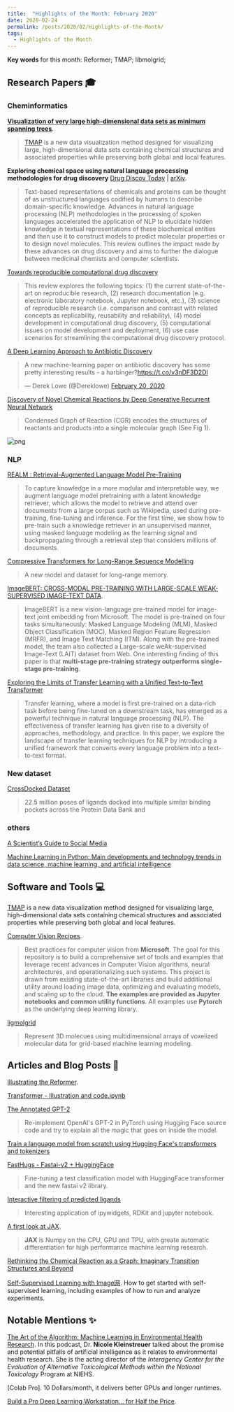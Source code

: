 ```yaml
---
title:  "Highlights of the Month: February 2020"
date: 2020-02-24
permalink: /posts/2020/02/Highlights-of-the-Month/
tags:
  - Highlights of the Month
---
```


**Key words** for this month: Reformer; TMAP; libmolgrid;

## Research Papers 🎓

### Cheminformatics
**[Visualization of very large high-dimensional data sets as minimum spanning trees](https://jcheminf.biomedcentral.com/articles/10.1186/s13321-020-0416-x)**. 
> [TMAP](http://tmap.gdb.tools/) is a new data visualization method designed for visualizing large, high-dimensional data sets containing chemical structures and associated properties while preserving both global and local features.

**Exploring chemical space using natural language processing methodologies for drug discovery** [Drug Discov Today](https://www.sciencedirect.com/science/article/pii/S1359644620300465?via%3Dihub) | [arXiv](https://arxiv.org/abs/2002.06053). 
> Text-based representations of chemicals and proteins can be thought of as unstructured languages codified by humans to describe domain-specific knowledge. Advances in natural language processing (NLP) methodologies in the processing of spoken languages accelerated the application of NLP to elucidate hidden knowledge in textual representations of these biochemical entities and then use it to construct models to predict molecular properties or to design novel molecules. This review outlines the impact made by these advances on drug discovery and aims to further the dialogue between medicinal chemists and computer scientists.

[Towards reproducible computational drug discovery](https://jcheminf.biomedcentral.com/articles/10.1186/s13321-020-0408-x)
> This review explores the following topics: (1) the current state-of-the-art on reproducible research, (2) research documentation (e.g. electronic laboratory notebook, Jupyter notebook, etc.), (3) science of reproducible research (i.e. comparison and contrast with related concepts as replicability, reusability and reliability), (4) model development in computational drug discovery, (5) computational issues on model development and deployment, (6) use case scenarios for streamlining the computational drug discovery protocol. 

[A Deep Learning Approach to Antibiotic Discovery](https://www.cell.com/cell/pdf/S0092-8674(20)30102-1.pdf)

<blockquote class="twitter-tweet"><p lang="en" dir="ltr">A new machine-learning paper on antibiotic discovery has some pretty interesting results - a harbinger?<a href="https://t.co/v3nDF3D2Dl">https://t.co/v3nDF3D2Dl</a></p>&mdash; Derek Lowe (@Dereklowe) <a href="https://twitter.com/Dereklowe/status/1230523404094234624?ref_src=twsrc%5Etfw">February 20, 2020</a></blockquote> <script async src="https://platform.twitter.com/widgets.js" charset="utf-8"></script>


[Discovery of Novel Chemical Reactions by Deep Generative Recurrent Neural Network](https://chemrxiv.org/articles/Discovery_of_Novel_Chemical_Reactions_by_Deep_Generative_Recurrent_Neural_Network/11635929/1)
> Condensed Graph of Reaction (CGR) encodes the structures of reactants and products into a single molecular graph (See Fig 1).

![png](/images/SMILES-CGR.png)

### NLP

[REALM : Retrieval-Augmented Language Model Pre-Training](https://kentonl.com/pub/gltpc.2020.pdf)
> To capture knowledge in a more modular and interpretable way, we augment language model pretraining with a latent knowledge retriever, which allows the model to retrieve and attend over documents from a large corpus such as Wikipedia, used during pre-training, fine-tuning and inference. For the first time, we show how to pre-train such a knowledge retriever in an unsupervised manner, using masked language modeling as the learning signal and backpropagating through a retrieval step that considers millions of documents.

[Compressive Transformers for Long-Range Sequence Modelling](https://arxiv.org/abs/1911.05507)
> A new model and dataset for long-range memory.

[ImageBERT: CROSS-MODAL PRE-TRAINING WITH LARGE-SCALE WEAK-SUPERVISED IMAGE-TEXT DATA](https://arxiv.org/abs/2001.07966). 
>ImageBERT is a new vision-language pre-trained model for image-text joint embedding from Microsoft. The model is pre-trained on four tasks simultaneously: Masked Language Modeling (MLM), Masked Object Classification (MOC), Masked Region Feature Regression (MRFR), and Image Text Matching (ITM). Along with the pre-trained model, the team also collected a Large-scale weAk-supervised Image-Text (LAIT) dataset from Web. One interesting finding of this paper is that **multi-stage pre-training strategy outperforms single-stage pre-training**.

[Exploring the Limits of Transfer Learning with a Unified Text-to-Text Transformer](https://arxiv.org/abs/1910.10683)
> Transfer learning, where a model is first pre-trained on a data-rich task before being fine-tuned on a downstream task, has emerged as a powerful technique in natural language processing (NLP). The effectiveness of transfer learning has given rise to a diversity of approaches, methodology, and practice. In this paper, we explore the landscape of transfer learning techniques for NLP by introducing a unified framework that converts every language problem into a text-to-text format.

### New dataset
[CrossDocked Dataset](https://chemrxiv.org/articles/3D_Convolutional_Neural_Networks_and_a_CrossDocked_Dataset_for_Structure-Based_Drug_Design/11833323)
> 22.5 million poses of ligands docked into multiple similar binding pockets across the Protein Data Bank and

### others

[A Scientist’s Guide to Social Media](https://pubs.acs.org/doi/10.1021/acscentsci.9b01273?utm_source=pubs_outreach_marketing&utm_medium=twitter&utm_campaign=0220_SAP_Scientists_Guide_to_Social_media&ref=pubs_outreach_marketing#.XknOLQj-kQA.twitter)

[Machine Learning in Python: Main developments and technology trends in data science, machine learning, and artificial intelligence](https://arxiv.org/abs/2002.04803)

## Software and Tools 💻 

[TMAP](http://tmap.gdb.tools/) is a new data visualization method designed for visualizing large, high-dimensional data sets containing chemical structures and associated properties while preserving both global and local features.

[Computer Vision Recipes](https://github.com/microsoft/computervision-recipes). 
>Best practices for computer vision from **Microsoft**. The goal for this repository is to build a comprehensive set of tools and examples that leverage recent advances in Computer Vision algorithms, neural architectures, and operationalizing such systems. This project is drawn from existing state-of-the-art libraries and build additional utility around loading image data, optimizing and evaluating models, and scaling up to the cloud. **The examples are provided as Jupyter notebooks and common utility functions**. All examples use **Pytorch** as the underlying deep learning library.

[ligmolgrid](https://github.com/gnina/libmolgrid)
> Represent 3D molecues using multidimensional arrays of voxelized molecular data for grid-based machine learning modeling.

## Articles and Blog Posts 📃

[Illustrating the Reformer](https://towardsdatascience.com/illustrating-the-reformer-393575ac6ba0). 

[Transformer - Illustration and code.ipynb](https://github.com/vinsis/math-and-ml-notes/blob/master/notebooks/Transformer%20-%20Illustration%20and%20code.ipynb)

[The Annotated GPT-2](https://amaarora.github.io/2020/02/18/annotatedGPT2.html)
> Re-implement OpenAI's GPT-2 in PyTorch using Hugging Face source code and try to explain all the magic that goes on inside the model.

[Train a language model from scratch using Hugging Face's transformers and tokenizers](https://huggingface.co/blog/how-to-train?utm_source=Deep+Learning+Weekly&utm_campaign=2a200317df-EMAIL_CAMPAIGN_2019_04_24_03_18_COPY_01&utm_medium=email&utm_term=0_384567b42d-2a200317df-103924405)

[FastHugs - Fastai-v2 + HuggingFace](http://www.ntentional.com/2020/02/18/fasthugs_demo.html)
> Fine-tuning a test classification model with HuggingFace transformer and the new fastai v2 library.

[Interactive filtering of predicted ligands](https://ljmartin.github.io/2020/01/31/Interative_filtering_of_predicted_ligands.html)
> Interesting application of ipywidgets, RDKit and jupyter notebook.

[A first look at JAX](https://www.pragmatic.ml/first-look-at-jax/). 
> **JAX** is Numpy on the CPU, GPU and TPU, with greate automatic differentiation for high performance machine learning research.

[Rethinking the Chemical Reaction as a Graph: Imaginary Transition Structures and Beyond](https://depth-first.com/articles/2020/02/24/rethinking-the-chemical-reaction-as-a-graph-imaginary-transition-structures-and-beyond/)

[Self-Supervised Learning with Image网](https://datasciencecastnet.home.blog/2020/02/22/self-supervised-learning-with-image%e7%bd%91/). How to get started with self-supervised learning, including examples of how to run and analyze experiments.

## Notable Mentions ✨

[The Art of the Algorithm: Machine Learning in Environmental Health Research](https://ehp.niehs.nih.gov/doi/10.1289/EHP6874). In this podcast, Dr. **Nicole Kleinstreuer** talked about the promise and potential pitfalls of artificial intelligence as it relates to environmental health research. She is the acting director of the *Interagency Center for the Evaluation of Alternative Toxicological Methods within the National Toxicology* Program at NIEHS. 

[Colab Pro]. 10 Dollars/month, it delivers better GPUs and longer runtimes.

[Build a Pro Deep Learning Workstation... for Half the Price](https://l7.curtisnorthcutt.com/build-pro-deep-learning-workstation). 



